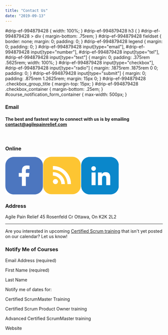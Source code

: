```yaml
---
title: "Contact Us"
date: "2019-09-13"
---
```


#drip-ef-994879428 { width: 100%; } #drip-ef-994879428 h3 { } #drip-ef-994879428 > div { margin-bottom: .75rem; } #drip-ef-994879428 fieldset { border: none; margin: 0; padding: 0; } #drip-ef-994879428 legend { margin: 0; padding: 0; } #drip-ef-994879428 input\[type="email"\], #drip-ef-994879428 input\[type="number"\], #drip-ef-994879428 input\[type="tel"\], #drip-ef-994879428 input\[type="text"\] { margin: 0; padding: .375rem .5625rem; width: 100%; } #drip-ef-994879428 input\[type="checkbox"\], #drip-ef-994879428 input\[type="radio"\] { margin: .1875rem .1875rem 0 0; padding: 0; } #drip-ef-994879428 input\[type="submit"\] { margin: 0; padding: .875rem 1.2625rem; margin: 15px 0; } #drip-ef-994879428 .checkbox\_group\_title { margin-top: 15px; } #drip-ef-994879428 .checkbox\_container { margin-bottom: .25em; } #course\_notification\_form\_container { max-width: 500px; }

### Email

#### The best and fastest way to connect with us is by emailing [contact@agilepainrelief.com](mailto:contact@agilepainrelief.com)

 

### Online

[![Facebook icon by Starline/ Freepik](images/icon-Facebook-by-Freepik-Starline.png)](https://www.facebook.com/agilepainrelief)[![RSS icon by Starline/ Freepik](images/icon-RSS-by-Freepik-Starline.png)](https://feeds.feedburner.com/NotesFromAToolUser)[![LinkedIn icon by Starline/ Freepik](images/icon-LinkedIn-by-Freepik-Starline.png)](https://www.linkedin.com/in/marklevison)

### Address

Agile Pain Relief 45 Rosenfeld Cr Ottawa, On K2K 2L2

* * *

Are you interested in upcoming [Certified Scrum training](/certified-scrum-agile-training) that isn't yet posted on our calendar? Let us know!

### Notify Me of Courses

Email Address (required)  

First Name (required)  

Last Name  

Notify me of dates for:

 Certified ScrumMaster Training

 Certified Scrum Product Owner training

 Advanced Certified ScrumMaster training

Website
